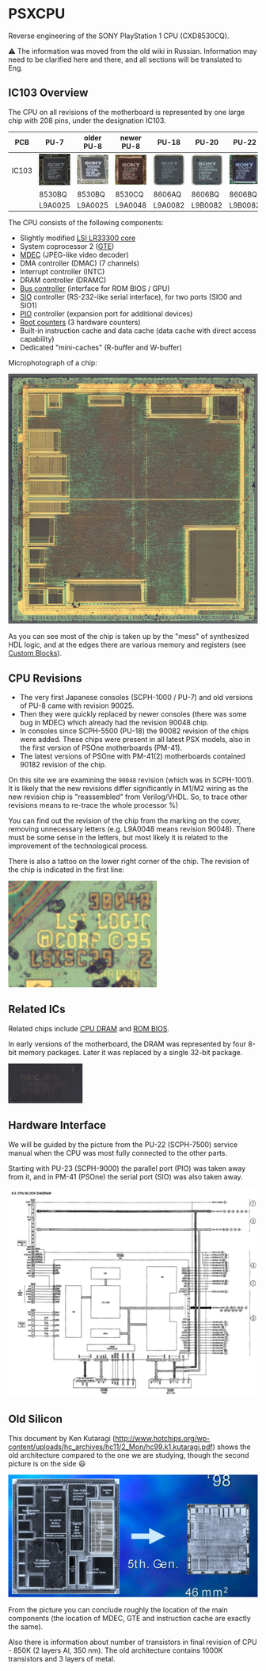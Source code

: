 # PSXCPU

Reverse engineering of the SONY PlayStation 1 CPU (CXD8530CQ).

:warning: The information was moved from the old wiki in Russian. Information may need to be clarified here and there, and all sections will be translated to Eng.

## IC103 Overview

The CPU on all revisions of the motherboard is represented by one large chip with 208 pins, under the designation IC103.

|PCB|PU-7|older PU-8|newer PU-8|PU-18|PU-20|PU-22|PU-23|PM-41|PM-41(2)|
|---|---|---|---|---|---|---|---|---|---|
|IC103|![CXD8530BQ_package](/imgstore/CXD8530BQ_package.jpg)|![8530BQ_PU8_package](/imgstore/8530BQ_PU8_package.jpg)|![8530CQ_package](/imgstore/8530CQ_package.jpg)|![CXD8606AQ_package](/imgstore/CXD8606AQ_package.jpg)|![CXD8606BQ_package](/imgstore/CXD8606BQ_package.jpg)|![8606BQ_PU22_package](/imgstore/8606BQ_PU22_package.jpg)|![8606BQ_PU23_package](/imgstore/8606BQ_PU23_package.jpg)|![8606BQ_PM41_package](/imgstore/8606BQ_PM41_package.jpg)|![CXD8606CQ_package](/imgstore/CXD8606CQ_package.jpg)|
||8530BQ|8530BQ|8530CQ|8606AQ|8606BQ|8606BQ|8606BQ|8606BQ|8606CQ|
||L9A0025|L9A0025|L9A0048|L9A0082|L9B0082|L9B0082|L9B0082|L9B0082|L9A0182|

The CPU consists of the following components:

- Slightly modified [LSI LR33300 core](core.md)
- System coprocessor 2 ([GTE](gte.md))
- [MDEC](mdec.md) (JPEG-like video decoder)
- DMA controller (DMAC) (7 channels)
- Interrupt controller (INTC)
- DRAM controller (DRAMC)
- [Bus controller](bu.md) (interface for ROM BIOS / GPU)
- [SIO](sio.md) controller (RS-232-like serial interface), for two ports (SIO0 and SIO1)
- [PIO](pio.md) controller (expansion port for additional devices)
- [Root counters](rcnt.md) (3 hardware counters)
- Built-in instruction cache and data cache (data cache with direct access capability)
- Dedicated "mini-caches" (R-buffer and W-buffer)

Microphotograph of a chip:

![Cpu_overview](/imgstore/Cpu_overview.jpg)

As you can see most of the chip is taken up by the "mess" of synthesized HDL logic, and at the edges there are various memory and registers (see [Custom Blocks](custom.md)).

## CPU Revisions

- The very first Japanese consoles (SCPH-1000 / PU-7) and old versions of PU-8 came with revision 90025.
- Then they were quickly replaced by newer consoles (there was some bug in MDEC) which already had the revision 90048 chip.
- In consoles since SCPH-5500 (PU-18) the 90082 revision of the chips were added. These chips were present in all latest PSX models, also in the first version of PSOne motherboards (PM-41).
- The latest versions of PSOne with PM-41(2) motherboards contained 90182 revision of the chip.

On this site we are examining the `90048` revision (which was in SCPH-1001). It is likely that the new revisions differ significantly in M1/M2 wiring as the new revision chip is "reassembled" from Verilog/VHDL. So, to trace other revisions means to re-trace the whole processor %)

You can find out the revision of the chip from the marking on the cover, removing unnecessary letters (e.g. L9A0048 means revision 90048). There must be some sense in the letters, but most likely it is related to the improvement of the technological process.

There is also a tattoo on the lower right corner of the chip. The revision of the chip is indicated in the first line:

![6f18eaaedc260890621c89afba5b0b46](/imgstore/6f18eaaedc260890621c89afba5b0b46.jpg)

## Related ICs

Related chips include [CPU DRAM](dram.md) and [ROM BIOS](bios.md).

In early versions of the motherboard, the DRAM was represented by four 8-bit memory packages. Later it was replaced by a single 32-bit package.

![Cpu_ram_nec_424805al-a60](/imgstore/Cpu_ram_nec_424805al-a60.jpg)

## Hardware Interface

We will be guided by the picture from the PU-22 (SCPH-7500) service manual when the CPU was most fully connected to the other parts.

Starting with PU-23 (SCPH-9000) the parallel port (PIO) was taken away from it, and in PM-41 (PSOne) the serial port (SIO) was also taken away.

![CPU_Block](/imgstore/CPU_Block.jpg)

## Old Silicon

This document by Ken Kutaragi (http://www.hotchips.org/wp-content/uploads/hc_archives/hc11/2_Mon/hc99.k1.kutaragi.pdf) shows the old architecture compared to the one we are studying, though the second picture is on the side :smiley:

![old_silicon](/imgstore/old_silicon.jpg)

From the picture you can conclude roughly the location of the main components (the location of MDEC, GTE and instruction cache are exactly the same).

Also there is information about number of transistors in final revision of CPU - 850K (2 layers Al, 350 nm). The old architecture contains 1000K transistors and 3 layers of metal.
